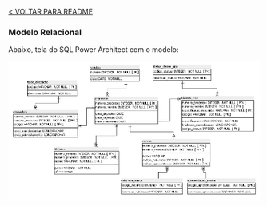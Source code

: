 [< VOLTAR PARA README](/README.md#modelagem-das-tabelas-e-campos)

### Modelo Relacional

Abaixo, tela do SQL Power Architect com o modelo:

<img src="/imagens/Modelo-BD.png" alt="imagem do modelo do banco de dados" />
